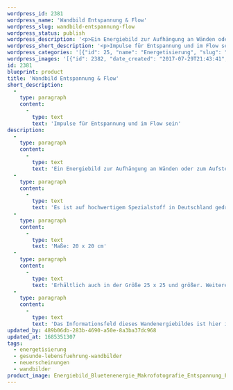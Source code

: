 ```yaml
---
wordpress_id: 2381
wordpress_name: 'Wandbild Entspannung & Flow'
wordpress_slug: wandbild-entspannung-flow
wordpress_status: publish
wordpress_description: '<p>Ein Energiebild zur Aufhängung an Wänden oder zum Aufstellen im Raum mit einem aktivierbaren Informationsfeld zu Entspannung und im Flow sein sowie dem energetischen Zugang zu den dazugehörigen universellen Wissenspools.</p><p>Es ist auf hochwertigem Spezialstoff in Deutschland gedruckt und sorgfältig in Handarbeit auf Holzkeilrahmen aufgezogen. Laut Herstellerangaben ist der farbintensive Druck 70 Jahre lichtecht, waschbar und in einem umweltorientierten Verfahren hergestellt. Der Oberstoff ist mit einer Spezialbeschichtung unterfüttert, so dass, bei Aufhängung an der Wand, der rückseitige Holzrahmen auch bei hellen Farben unsichtbar ist. (In der Onlineansicht ist unser Bild mit einem Wasserzeichen geschützt. Wir bitten um Ihr Verständnis. Im Original ist der Schriftzung "Energiebilder Elveden Verlag" entfernt.)</p><p>Maße: 20 x 20 cm</p><p>Erhältlich auch in der Größe 25 x 25 und größer. Weitere Größen oder andere Seitenverhältnisse, sind bis 200 cm individuell für Sie innerhalb weniger Tage herstellbar. Bitte kontaktieren Sie uns hierfür unter <a href="mailto:info@elvedenverlag.de">info@elvedenverlag.de</a>.</p><p>Das Informationsfeld dieses Wandenergiebildes ist hier im Shop auch erhältlich in einem schmalen <a href="https://my.feenbaum.de/produkt/wand-energiebild-entspannung-flow/">Quer-Forma</a>t sowie als <a href="https://my.feenbaum.de/produkt/energiekarte-entspannung-flow/">Fotokarte</a>, <a href="https://my.feenbaum.de/produkt/energiekissen-entspannung-im-flow-sein/">Energiekissen</a> und <a href="https://my.feenbaum.de/produkt/energiespray-entspannung-im-flow-sein/">Energiespray</a></p><p><a href="https://my.feenbaum.de/anwendung-energie-wandbilder/">Anwendungshinweise</a></p>'
wordpress_short_description: '<p>Impulse für Entspannung und im Flow sein<br /><em>Hinweis: Das Kissen wird Ihnen ohne Wasserzeichen geliefert</em></p>'
wordpress_categories: '[{"id": 25, "name": "Energetisierung", "slug": "energetisierung"}, {"id": 41, "name": "Gesunde Lebensf\u00fchrung", "slug": "gesunde-lebensfuehrung-wandbilder"}, {"id": 66, "name": "Neuerscheinungen", "slug": "neuerscheinungen"}, {"id": 24, "name": "Wandbilder", "slug": "wandbilder"}]'
wordpress_images: '[{"id": 2382, "date_created": "2017-07-29T21:43:41", "date_created_gmt": "2017-07-29T17:43:41", "date_modified": "2017-07-29T21:43:41", "date_modified_gmt": "2017-07-29T17:43:41", "src": "https://my.feenbaum.de/wp-content/uploads/2017/08/Energiebild_Bluetenenergie_Makrofotografie_Entspannung_Flow_Elvedenshop.jpg", "name": "Energiebild_Bluetenenergie_Makrofotografie_Entspannung_Flow_Elvedenshop", "alt": ""}]'
id: 2381
blueprint: product
title: 'Wandbild Entspannung & Flow'
short_description:
  -
    type: paragraph
    content:
      -
        type: text
        text: 'Impulse für Entspannung und im Flow sein'
description:
  -
    type: paragraph
    content:
      -
        type: text
        text: 'Ein Energiebild zur Aufhängung an Wänden oder zum Aufstellen im Raum mit einem aktivierbaren Informationsfeld zu Entspannung und im Flow sein sowie dem energetischen Zugang zu den dazugehörigen universellen Wissenspools.'
  -
    type: paragraph
    content:
      -
        type: text
        text: 'Es ist auf hochwertigem Spezialstoff in Deutschland gedruckt und sorgfältig in Handarbeit auf Holzkeilrahmen aufgezogen. Laut Herstellerangaben ist der farbintensive Druck 70 Jahre lichtecht, waschbar und in einem umweltorientierten Verfahren hergestellt. Der Oberstoff ist mit einer Spezialbeschichtung unterfüttert, so dass, bei Aufhängung an der Wand, der rückseitige Holzrahmen auch bei hellen Farben unsichtbar ist. (In der Onlineansicht ist unser Bild mit einem Wasserzeichen geschützt. Wir bitten um Ihr Verständnis. Im Original ist der Schriftzung "Energiebilder Elveden Verlag" entfernt.)'
  -
    type: paragraph
    content:
      -
        type: text
        text: 'Maße: 20 x 20 cm'
  -
    type: paragraph
    content:
      -
        type: text
        text: 'Erhältlich auch in der Größe 25 x 25 und größer. Weitere Größen oder andere Seitenverhältnisse, sind bis 200 cm individuell für Sie innerhalb weniger Tage herstellbar. Bitte kontaktieren Sie uns hierfür unter info@elvedenverlag.de.'
  -
    type: paragraph
    content:
      -
        type: text
        text: 'Das Informationsfeld dieses Wandenergiebildes ist hier im Shop auch erhältlich in einem schmalen Quer-Format sowie als Fotokarte, Energiekissen und Energiespray'
updated_by: 489b06db-283b-4690-a50e-8a3ba37dc968
updated_at: 1685351307
tags:
  - energetisierung
  - gesunde-lebensfuehrung-wandbilder
  - neuerscheinungen
  - wandbilder
product_image: Energiebild_Bluetenenergie_Makrofotografie_Entspannung_Flow_Elvedenshop.jpg
---
```

